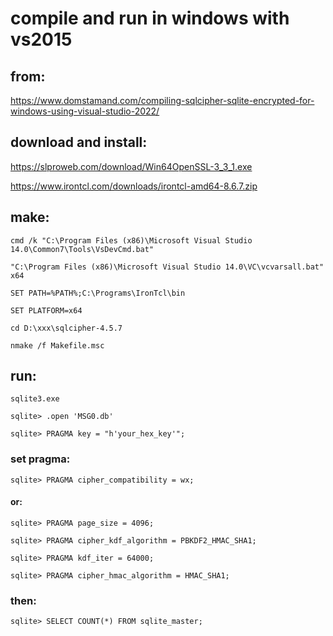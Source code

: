 # compile and run in windows with vs2015
## from:

https://www.domstamand.com/compiling-sqlcipher-sqlite-encrypted-for-windows-using-visual-studio-2022/

## download and install:
https://slproweb.com/download/Win64OpenSSL-3_3_1.exe

https://www.irontcl.com/downloads/irontcl-amd64-8.6.7.zip


## make:
```shell
cmd /k "C:\Program Files (x86)\Microsoft Visual Studio 14.0\Common7\Tools\VsDevCmd.bat"

"C:\Program Files (x86)\Microsoft Visual Studio 14.0\VC\vcvarsall.bat" x64

SET PATH=%PATH%;C:\Programs\IronTcl\bin

SET PLATFORM=x64

cd D:\xxx\sqlcipher-4.5.7

nmake /f Makefile.msc
```

## run:
```shell
sqlite3.exe
  
sqlite> .open 'MSG0.db'
  
sqlite> PRAGMA key = "h'your_hex_key'";
```
### set pragma:
```
sqlite> PRAGMA cipher_compatibility = wx;
```
#### or:
```
sqlite> PRAGMA page_size = 4096;
  
sqlite> PRAGMA cipher_kdf_algorithm = PBKDF2_HMAC_SHA1;
  
sqlite> PRAGMA kdf_iter = 64000;
  
sqlite> PRAGMA cipher_hmac_algorithm = HMAC_SHA1;
```
### then:
```
sqlite> SELECT COUNT(*) FROM sqlite_master;
```
